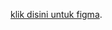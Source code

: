 [klik disini untuk figma](https://www.figma.com/design/pEFSu8EmYYJyXhxD6pkqop/Untitled?node-id=6-2&t=3SQVu61FWsZU18UX-1).
